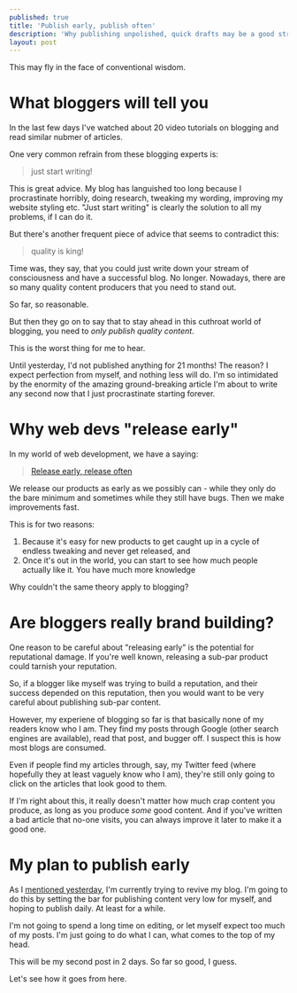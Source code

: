 ```yaml
---
published: true
title: 'Publish early, publish often'
description: 'Why publishing unpolished, quick drafts may be a good strategy'
layout: post
---
```

This may fly in the face of conventional wisdom.

# What bloggers will tell you

In the last few days I've watched about 20 video tutorials on blogging and read similar nubmer of articles.

One very common refrain from these blogging experts is:

> just start writing!

This is great advice. My blog has languished too long because I procrastinate horribly, doing research, tweaking my wording, improving my website styling etc. "Just start writing" is clearly the solution to all my problems, if I can do it.

But there's another frequent piece of advice that seems to contradict this:

> quality is king!

Time was, they say, that you could just write down your stream of consciousness and have a successful blog. No longer. Nowadays, there are so many quality content producers that you need to stand out.

So far, so reasonable.

But then they go on to say that to stay ahead in this cuthroat world of blogging, you need to *only publish quality content*.

This is the worst thing for me to hear.

Until yesterday, I'd not published anything for 21 months! The reason? I expect perfection from myself, and nothing less will do. I'm so intimidated by the enormity of the amazing ground-breaking article I'm about to write any second now that I just procrastinate starting forever.

# Why web devs "release early"

In my world of web development, we have a saying:

> [Release early, release often](https://en.wikipedia.org/wiki/Release_early,_release_often)

We release our products as early as we possibly can - while they only do the bare minimum and sometimes while they still have bugs. Then we make improvements fast.

This is for two reasons:

1. Because it's easy for new products to get caught up in a cycle of endless tweaking and never get released, and
2. Once it's out in the world, you can start to see how much people actually like it. You have much more knowledge

Why couldn't the same theory apply to blogging?

# Are bloggers really brand building?

One reason to be careful about "releasing early" is the potential for reputational damage. If you're well known, releasing a sub-par product could tarnish your reputation.

So, if a blogger like myself was trying to build a reputation, and their success depended on this reputation, then you would want to be very careful about publishing sub-par content.

However, my experiene of blogging so far is that basically none of my readers know who I am. They find my posts through Google (other search engines are available), read that post, and bugger off. I suspect this is how most blogs are consumed.

Even if people find my articles through, say, my Twitter feed (where hopefully they at least vaguely know who I am), they're still only going to click on the articles that look good to them.

If I'm right about this, it really doesn't matter how much crap content you produce, as long as you produce *some* good content. And if you've written a bad article that no-one visits, you can always improve it later to make it a good one.

# My plan to publish early

As I [mentioned yesterday](/2020/11/13/i-am-a-blogger/), I'm currently trying to revive my blog. I'm going to do this by setting the bar for publishing content very low for myself, and hoping to publish daily. At least for a while.

I'm not going to spend a long time on editing, or let myself expect too much of my posts. I'm just going to do what I can, what comes to the top of my head.

This will be my second post in 2 days. So far so good, I guess.

Let's see how it goes from here.
